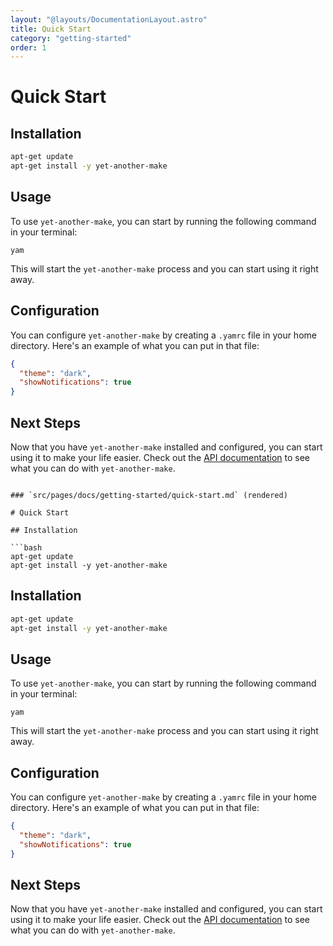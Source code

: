 ```yaml
---
layout: "@layouts/DocumentationLayout.astro"
title: Quick Start
category: "getting-started"
order: 1
---
```


# Quick Start

## Installation

```bash
apt-get update
apt-get install -y yet-another-make
```

## Usage

To use `yet-another-make`, you can start by running the following command in your terminal:

```
yam
```

This will start the `yet-another-make` process and you can start using it right away.

## Configuration

You can configure `yet-another-make` by creating a `.yamrc` file in your home directory. Here's an example of what you can put in that file:

```json
{
  "theme": "dark",
  "showNotifications": true
}
```

## Next Steps

Now that you have `yet-another-make` installed and configured, you can start using it to make your life easier. Check out the [API documentation](/docs/api) to see what you can do with `yet-another-make`.

````

### `src/pages/docs/getting-started/quick-start.md` (rendered)

# Quick Start

## Installation

```bash
apt-get update
apt-get install -y yet-another-make
````

## Installation

```bash
apt-get update
apt-get install -y yet-another-make
```

## Usage

To use `yet-another-make`, you can start by running the following command in your terminal:

```
yam
```

This will start the `yet-another-make` process and you can start using it right away.

## Configuration

You can configure `yet-another-make` by creating a `.yamrc` file in your home directory. Here's an example of what you can put in that file:

```json
{
  "theme": "dark",
  "showNotifications": true
}
```

## Next Steps

Now that you have `yet-another-make` installed and configured, you can start using it to make your life easier. Check out the [API documentation](/docs/api) to see what you can do with `yet-another-make`.
